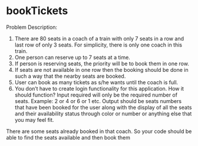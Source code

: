 # bookTickets


Problem Description: 
1. There are 80 seats in a coach of a train with only 7 seats in a row and last row of only 3 seats. 
For simplicity, there is only one coach in this train. 
2. One person can reserve up to 7 seats at a time. 
3. If person is reserving seats, the priority will be to book them in one row. 
4. If seats are not available in one row then the booking should be done in such a way that the 
nearby seats are booked. 
5. User can book as many tickets as s/he wants until the coach is full. 
6. You don’t have to create login functionality for this application. 
How it should function? 
Input required will only be the required number of seats. Example: 2 or 4 or 6 or 1 etc. 
Output should be seats numbers that have been booked for the user along with the display of all the 
seats and their availability status through color or number or anything else that you may feel fit.

There are some seats already booked in that coach. So your code should be able to find the seats 
available and then book them
